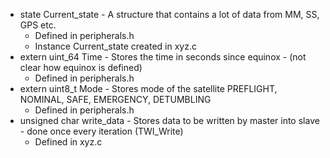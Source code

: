 * state Current_state - A structure that contains a lot of data from MM, SS, GPS etc. 
    - Defined in peripherals.h
    - Instance Current_state created in xyz.c
* extern uint_64 Time - Stores the time in seconds since equinox - (not clear how equinox is defined)
    - Defined in peripherals.h
* extern uint8_t Mode - Stores mode of the satellite PREFLIGHT, NOMINAL, SAFE, EMERGENCY, DETUMBLING
    - Defined in peripherals.h
* unsigned char write_data - Stores data to be written by master into slave - done once every iteration (TWI_Write)
    - Defined in xyz.c